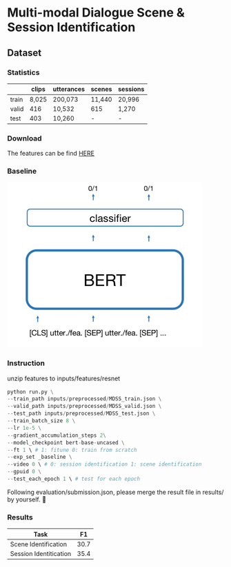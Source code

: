 # Multi-modal Dialogue Scene & Session Identification

## Dataset

### Statistics

|       | clips | utterances | scenes | sessions |
| ----- | ----- | ---------- | ------ | -------- |
| train | 8,025 | 200,073    | 11,440 | 20,996   |
| valid | 416   | 10,532     | 615    | 1,270    |
| test  | 403   | 10,260     | -      | -        |

### Download

The features can be find [HERE](https://pan.baidu.com/s/18CEzfO8Ok0TPOdw4qgOGuA?pwd=3y58)

### Baseline

![baseline](pics/baseline.png?)

### Instruction

unzip features to inputs/features/resnet

```python
python run.py \
--train_path inputs/preprocessed/MDSS_train.json \
--valid_path inputs/preprocessed/MDSS_valid.json \
--test_path inputs/preprocessed/MDSS_test.json \
--train_batch_size 8 \
--lr 1e-5 \
--gradient_accumulation_steps 2\
--model_checkpoint bert-base-uncased \
--ft 1 \ # 1: fitune 0: train from scratch
--exp_set _baseline \
--video 0 \ # 0: session identification 1: scene identification
--gpuid 0 \
--test_each_epoch 1 \ # test for each epoch

```

Following evaluation/submission.json, please merge the result file in results/ by yourself. 🤗️

### Results

| Task                   | F1   |
| ---------------------- | ---- |
| Scene Identification   | 30.7 |
| Session Identitication | 35.4 |
